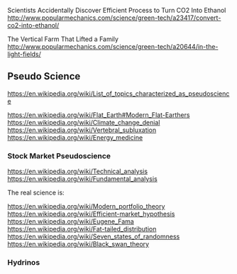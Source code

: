 

Scientists Accidentally Discover Efficient Process to Turn CO2 Into Ethanol
http://www.popularmechanics.com/science/green-tech/a23417/convert-co2-into-ethanol/

The Vertical Farm That Lifted a Family
http://www.popularmechanics.com/science/green-tech/a20644/in-the-light-fields/

Pseudo Science
--------------

https://en.wikipedia.org/wiki/List_of_topics_characterized_as_pseudoscience

https://en.wikipedia.org/wiki/Flat_Earth#Modern_Flat-Earthers
https://en.wikipedia.org/wiki/Climate_change_denial
https://en.wikipedia.org/wiki/Vertebral_subluxation
https://en.wikipedia.org/wiki/Energy_medicine

### Stock Market Pseudoscience

https://en.wikipedia.org/wiki/Technical_analysis
https://en.wikipedia.org/wiki/Fundamental_analysis

The real science is:

https://en.wikipedia.org/wiki/Modern_portfolio_theory
https://en.wikipedia.org/wiki/Efficient-market_hypothesis
https://en.wikipedia.org/wiki/Eugene_Fama
https://en.wikipedia.org/wiki/Fat-tailed_distribution
https://en.wikipedia.org/wiki/Seven_states_of_randomness
https://en.wikipedia.org/wiki/Black_swan_theory

### Hydrinos


<!-- vim: set autoindent expandtab sw=4 syntax=markdown: -->
